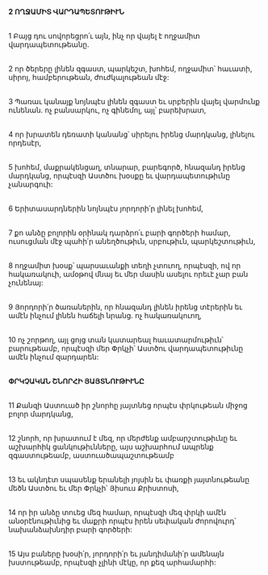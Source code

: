 **2 ՈՂՋԱՄԻՏ ՎԱՐԴԱՊԵՏՈՒԹԻՒՆ**

\
1 Բայց դու սովորեցրո՛ւ այն, ինչ որ վայել է ողջամիտ վարդապետութեանը.

\
2 որ ծերերը լինեն զգաստ, պարկեշտ, խոհեմ, ողջամիտ՝ հաւատի, սիրոյ, համբերութեան, ժուժկալութեան մէջ:

\
3 Պառաւ կանայք նոյնպէս լինեն զգաստ եւ սրբերին վայել վարմունք ունենան. ոչ բանսարկու, ոչ գինեմոլ, այլ՝ բարեխրատ,

\
4 որ խրատեն դեռատի կանանց՝ սիրելու իրենց մարդկանց, լինելու որդեսէր,

\
5 խոհեմ, մաքրակենցաղ, տնարար, բարեգործ, հնազանդ իրենց մարդկանց, որպէսզի Աստծու խօսքը եւ վարդապետութիւնը չանարգուի:

\
6 Երիտասարդներին նոյնպէս յորդորի՛ր լինել խոհեմ,

\
7 քո անձը բոլորին օրինակ դարձրո՛ւ բարի գործերի համար, ուսուցման մէջ պահի՛ր անեղծութիւն, սրբութիւն, պարկեշտութիւն,

\
8 ողջամիտ խօսք՝ պարսաւանքի տեղի չտուող, որպէսզի, ով որ հակառակուի, ամօթով մնայ եւ մեր մասին ասելու որեւէ չար բան չունենայ:

\
9 Յորդորի՛ր ծառաներին, որ հնազանդ լինեն իրենց տէրերին եւ ամէն ինչում լինեն հաճելի նրանց. ոչ հակառակուող,

\
10 ոչ շորթող, այլ ցոյց տան կատարեալ հաւատարմութիւն՝ բարութեամբ, որպէսզի մեր Փրկչի՝ Աստծու վարդապետութիւնը ամէն ինչում զարդարեն:

\
**ՓՐԿՉԱԿԱՆ ՇՆՈՐՀԻ ՅԱՅՏՆՈՒԹԻՒՆԸ**

\
11 Քանզի Աստուած իր շնորհը յայտնեց որպէս փրկութեան միջոց բոլոր մարդկանց,

\
12 շնորհ, որ խրատում է մեզ, որ մերժենք ամբարշտութիւնը եւ աշխարհիկ ցանկութիւնները, այս աշխարհում ապրենք զգաստութեամբ, աստուածապաշտութեամբ

\
13 եւ ակնդէտ սպասենք երանելի յոյսին եւ փառքի յայտնութեանը մեծն Աստծու եւ մեր Փրկչի՝ Յիսուս Քրիստոսի,

\
14 որ իր անձը տուեց մեզ համար, որպէսզի մեզ փրկի ամէն անօրէնութիւնից եւ մաքրի որպէս իրեն սեփական ժորովուրդ՝ նախանձախնդիր բարի գործերի:

\
15 Այս բաները խօսի՛ր, յորդորի՛ր եւ յանդիմանի՛ր ամենայն խստութեամբ, որպէսզի չլինի մէկը, որ քեզ արհամարհի:

